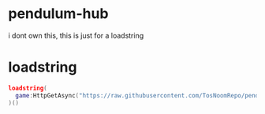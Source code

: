 # pendulum-hub
i dont own this, this is just for a loadstring

# loadstring

```lua
loadstring(
  game:HttpGetAsync("https://raw.githubusercontent.com/TosNoomRepo/pendulum-hub/main/pendulumhub")
)()
```
